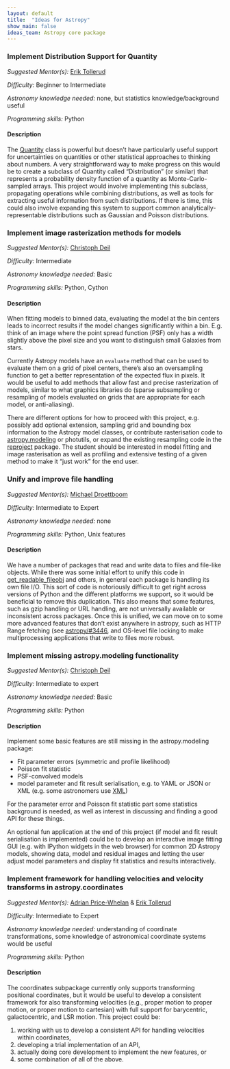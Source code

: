 ```yaml
---
layout: default
title:  "Ideas for Astropy"
show_main: false
ideas_team: Astropy core package
---
```


### Implement Distribution Support for Quantity

*Suggested Mentor(s):* [Erik Tollerud](http://github.com/eteq)

*Difficulty:* Beginner to Intermediate

*Astronomy knowledge needed:* none, but statistics knowledge/background useful

*Programming skills:* Python

#### Description

The [Quantity](http://docs.astropy.org/en/stable/units/index.html) class is
powerful but doesn’t have particularly useful support for uncertainties on
quantities or other statistical approaches to thinking about numbers. A very
straightforward way to make progress on this would be to create a subclass of
Quantity called “Distribution” (or similar) that represents a probability
density function of a quantity as Monte-Carlo-sampled arrays. This project would
involve implementing this subclass, propagating operations while combining
distributions, as well as tools for extracting useful information from such
distributions. If there is time, this could also involve expanding this system
to support common analytically-representable distributions such as Gaussian and
Poisson distributions.


### Implement image rasterization methods for models

*Suggested Mentor(s):* [Christoph Deil](http://github.com/cdeil)

*Difficulty:* Intermediate

*Astronomy knowledge needed:* Basic

*Programming skills:* Python, Cython

#### Description

When fitting models to binned data, evaluating the model at the bin centers leads to incorrect results if the model changes significantly within a bin. E.g. think of an image where the point spread function (PSF) only has a width slightly above the pixel size and you want to distinguish small Galaxies from stars.

Currently Astropy models have an ``evaluate`` method that can be used to
evaluate them on a grid of pixel centers, there’s also an oversampling function
to get a better representation of the expected flux in pixels. It would be
useful to add methods that allow fast and precise rasterization of models,
similar to what graphics libraries do (sparse subsampling or resampling of
models evaluated on grids that are appropriate for each model, or
anti-aliasing).

There are different options for how to proceed with this project, e.g. possibly
add optional extension, sampling grid and bounding box information to the
Astropy model classes, or contribute rasterisation code to
[astropy.modeling](http://docs.astropy.org/en/stable/modeling/index.html) or
photutils, or expand the existing resampling code in the
[reproject](https://github.com/astrofrog/reproject/) package. The student
should be interested in model fitting and image rasterisation as well as
profiling and extensive testing of a given method to make it “just work” for
the end user.

### Unify and improve file handling

*Suggested Mentor(s):* [Michael Droettboom](http://github.com/mdboom)

*Difficulty:* Intermediate to Expert

*Astronomy knowledge needed:* none

*Programming skills:* Python, Unix features

#### Description

We have a number of packages that read and write data to files and file-like
objects. While there was some initial effort to unify this code in
[get_readable_fileobj](http://docs.astropy.org/en/stable/api/astropy.utils.data.get_readable_fileobj.html#astropy.utils.data.get_readable_fileobj) and others, in general each package
is handling its own file I/O. This sort of code is notoriously difficult to get
right across versions of Python and the different platforms we support, so it
would be beneficial to remove this duplication. This also means that some
features, such as gzip handling or URL handling, are not universally available
or inconsistent across packages. Once this is unified, we can move on to some
more advanced features that don’t exist anywhere in astropy, such as HTTP Range
fetching (see [astropy/#3446](https://github.com/astropy/astropy/issues/3446),
and OS-level file locking to make multiprocessing applications that write to
files more robust.

### Implement missing astropy.modeling functionality

*Suggested Mentor(s):* [Christoph Deil](http://github.com/cdeil)

*Difficulty:* Intermediate to expert

*Astronomy knowledge needed:* Basic

*Programming skills:* Python

#### Description

Implement some basic features are still missing in the astropy.modeling package:

* Fit parameter errors (symmetric and profile likelihood)
* Poisson fit statistic
* PSF-convolved models
* model parameter and fit result serialisation, e.g. to YAML or JSON or XML (e.g. some astronomers use [XML](http://fermi.gsfc.nasa.gov/ssc/data/analysis/scitools/source_models.html))

For the parameter error and Poisson fit statistic part some statistics background is needed, as well as interest in discussing and finding a good API for these things.

An optional fun application at the end of this project (if model and fit result serialisation is implemented) could be to develop an interactive image fitting GUI (e.g. with IPython widgets in the web browser) for common 2D Astropy models, showing data, model and residual images and letting the user adjust model parameters and display fit statistics and results interactively.

### Implement framework for handling velocities and velocity transforms in astropy.coordinates

*Suggested Mentor(s):* [Adrian Price-Whelan](http://github.com/adrn) & [Erik Tollerud](http://github.com/eteq)

*Difficulty:* Intermediate to Expert

*Astronomy knowledge needed:* understanding of coordinate transformations, some knowledge of astronomical coordinate systems would be useful

*Programming skills:* Python

#### Description

The coordinates subpackage currently only supports transforming positional
coordinates, but it would be useful to develop a consistent framework for also
transforming velocities (e.g., proper motion to proper motion, or proper motion
to cartesian) with full support for barycentric, galactocentric, and LSR
motion. This project could be:

1. working with us to develop a consistent API for handling velocities within coordinates,
2. developing a trial implementation of an API,
3. actually doing core development to implement the new features, or 
4. some combination of all of the above. 
